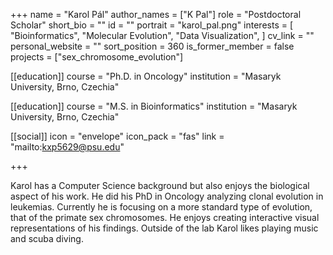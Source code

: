 +++
name = "Karol Pál"
author_names = ["K Pal"]
role = "Postdoctoral Scholar"
short_bio = ""
id = ""
portrait = "karol_pal.png"
interests = [
  "Bioinformatics",
  "Molecular Evolution",
  "Data Visualization",
]
cv_link = ""
personal_website = ""
sort_position = 360
is_former_member = false
projects = ["sex_chromosome_evolution"]

[[education]]
  course = "Ph.D. in Oncology"
  institution = "Masaryk University, Brno, Czechia"

[[education]]
  course = "M.S. in Bioinformatics"
  institution = "Masaryk University, Brno, Czechia"

[[social]]
    icon = "envelope"
    icon_pack = "fas"
    link = "mailto:kxp5629@psu.edu"

+++

Karol has a Computer Science background but also enjoys the biological aspect of his work. He did his PhD in Oncology analyzing clonal evolution in leukemias. Currently he is focusing on a more standard type of evolution, that of the primate sex chromosomes. He enjoys creating interactive visual representations of his findings. Outside of the lab Karol likes playing music and scuba diving.
